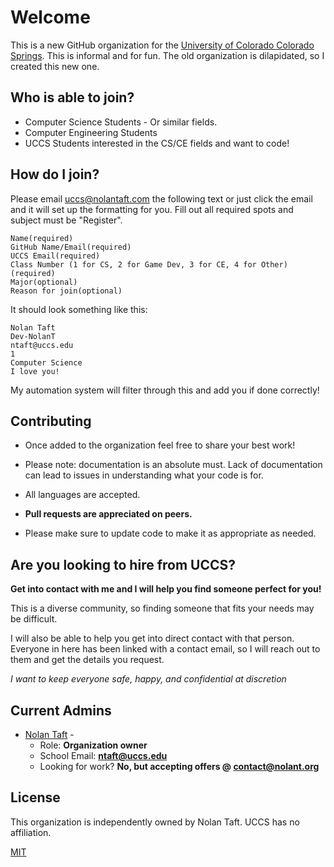 # Welcome

This is a new GitHub organization for the [University of Colorado Colorado Springs](https://www.uccs.edu). This is informal and for fun. The old organization is dilapidated, so I created this new one.

## Who is able to join?

* Computer Science Students - Or similar fields.
* Computer Engineering Students
* UCCS Students interested in the CS/CE fields and want to code!

## How do I join?
Please email [uccs@nolantaft.com](mailto:uccs@nolantaft.com?subject=Register&body=Name(required)%0D%0A%0D%0AGitHub%20Name%2FEmail(required)%0D%0A%0D%0AUCCS%20Email(required)%0D%0A%0D%0AMajor(optional)%0D%0A%0D%0AReason%20for%20join(optional)) the following text or just click the email and it will set up the formatting for you. Fill out all required spots and subject must be "Register".
```
Name(required)
GitHub Name/Email(required)
UCCS Email(required)
Class Number (1 for CS, 2 for Game Dev, 3 for CE, 4 for Other)(required)
Major(optional)
Reason for join(optional)
```
It should look something like this:
```
Nolan Taft
Dev-NolanT
ntaft@uccs.edu
1
Computer Science
I love you!
```
My automation system will filter through this and add you if done correctly!
## Contributing
* Once added to the organization feel free to share your best work! 

* Please note: documentation is an absolute must. Lack of documentation can lead to issues in understanding what your code is for. 

* All languages are accepted.

* **Pull requests are appreciated on peers.** 

* Please make sure to update code to make it as appropriate as needed.


## Are you looking to hire from UCCS?
**Get into contact with me and I will help you find someone perfect for you!**

This is a diverse community, so finding someone that fits your needs may be difficult. 

I will also be able to help you get into direct contact with that person. Everyone in here has been linked with a contact email, so I will reach out to them and get the details you request.

*I want to keep everyone safe, happy, and confidential at discretion*

## Current Admins
* [Nolan Taft](https://github.com/dev-nolant) - 
  - Role: **Organization owner**
  - School Email: **[ntaft@uccs.edu](mailto:ntaft@uccs.edu)**
  - Looking for work? **No, but accepting offers @ [contact@nolant.org](mailto:contact@nolant.org)**
## License
This organization is independently owned by Nolan Taft. UCCS has no affiliation. 

[MIT](https://choosealicense.com/licenses/mit/)

